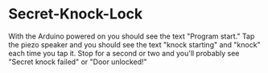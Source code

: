 # Secret-Knock-Lock
With the Arduino powered on you should see the text "Program start." Tap the piezo speaker and you should see the text "knock starting" and "knock" each time you tap it. Stop for a second or two and you'll probably see "Secret knock failed" or "Door unlocked!"
